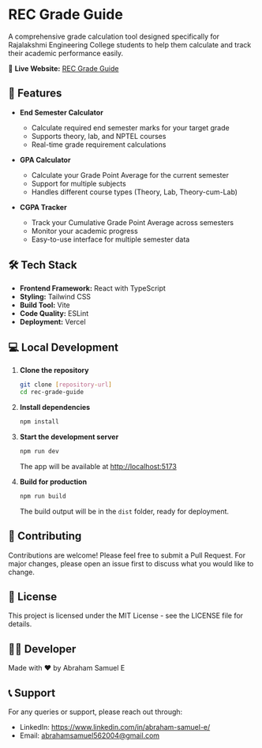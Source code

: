 # REC Grade Guide

A comprehensive grade calculation tool designed specifically for Rajalakshmi Engineering College students to help them calculate and track their academic performance easily.

🔗 **Live Website:** [REC Grade Guide](https://rec-grade-guide.vercel.app)

## 🚀 Features

- **End Semester Calculator**
  - Calculate required end semester marks for your target grade
  - Supports theory, lab, and NPTEL courses
  - Real-time grade requirement calculations

- **GPA Calculator**
  - Calculate your Grade Point Average for the current semester
  - Support for multiple subjects
  - Handles different course types (Theory, Lab, Theory-cum-Lab)

- **CGPA Tracker**
  - Track your Cumulative Grade Point Average across semesters
  - Monitor your academic progress
  - Easy-to-use interface for multiple semester data


## 🛠️ Tech Stack

- **Frontend Framework:** React with TypeScript
- **Styling:** Tailwind CSS
- **Build Tool:** Vite
- **Code Quality:** ESLint
- **Deployment:** Vercel

## 💻 Local Development

1. **Clone the repository**
   ```bash
   git clone [repository-url]
   cd rec-grade-guide
   ```

2. **Install dependencies**
   ```bash
   npm install
   ```

3. **Start the development server**
   ```bash
   npm run dev
   ```
   The app will be available at [http://localhost:5173](http://localhost:5173)

4. **Build for production**
   ```bash
   npm run build
   ```
   The build output will be in the `dist` folder, ready for deployment.

## 🤝 Contributing

Contributions are welcome! Please feel free to submit a Pull Request. For major changes, please open an issue first to discuss what you would like to change.

## 📝 License

This project is licensed under the MIT License - see the LICENSE file for details.

## 👨‍💻 Developer

Made with ❤️ by Abraham Samuel E

## 📞 Support

For any queries or support, please reach out through:
- LinkedIn: https://www.linkedin.com/in/abraham-samuel-e/
- Email: abrahamsamuel562004@gmail.com
